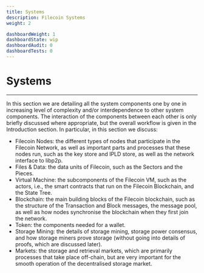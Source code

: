 ```yaml
---
title: Systems
description: Filecoin Systems
weight: 2

dashboardWeight: 1
dashboardState: wip
dashboardAudit: 0
dashboardTests: 0
---
```


# Systems
---

In this section we are detailing all the system components one by one in increasing level of complexity and/or interdependence to other system components. The interaction of the components between each other is only briefly discussed where appropriate, but the overall workflow is given in the Introduction section. In particular, in this section we discuss:

- Filecoin Nodes: the different types of nodes that participate in the Filecoin Network, as well as important parts and processes that these nodes run, such as the key store and IPLD store, as well as the network interface to libp2p.
- Files & Data: the data units of Filecoin, such as the Sectors and the Pieces.
- Virtual Machine: the subcomponents of the Filecoin VM, such as the actors, i.e., the smart contracts that run on the Filecoin Blockchain, and the State Tree.
- Blockchain: the main building blocks of the Filecoin blockchain, such as the structure of the Transaction and Block messages, the message pool,  as well as how nodes synchronise the blockchain when they first join the network.
- Token: the components needed for a wallet.
- Storage Mining: the details of storage mining, storage power consensus, and how storage miners prove storage (without going into details of proofs, which are discussed later).
- Markets: the storage and retrieval markets, which are primarily processes that take place off-chain, but are very important for the smooth operation of the decentralised storage market.
